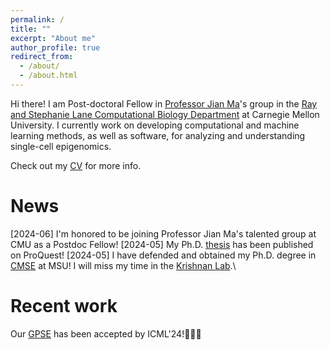 ```yaml
---
permalink: /
title: ""
excerpt: "About me"
author_profile: true
redirect_from: 
  - /about/
  - /about.html
---
```


Hi there! I am Post-doctoral Fellow in
[Professor Jian Ma](https://www.cs.cmu.edu/~jianma/)'s group in the
[Ray and Stephanie Lane Computational Biology Department](https://cbd.cmu.edu/)
at Carnegie Mellon University. I currently work on developing computational
and machine learning methods, as well as software, for analyzing and
understanding single-cell epigenomics.

Check out my [CV](files/RenmingLiu_cv.pdf) for more info.

News
====

[2024-06] I'm honored to be joining Professor Jian Ma's talented group at CMU
as a Postdoc Fellow!
[2024-05] My Ph.D.
[thesis](https://www.proquest.com/dissertations-theses/network-biology-powered-graph-deep-learning/docview/3057018674/se-2)
has been published on ProQuest!
[2024-05] I have defended and obtained my Ph.D. degree in
[CMSE](https://cmse.msu.edu/) at MSU! I will miss my time in the
[Krishnan Lab](https://www.thekrishnanlab.org/).\

Recent work
===========

Our [GPSE](/publication/2024_gpse) has been accepted by ICML'24!🎉🎉🎉
